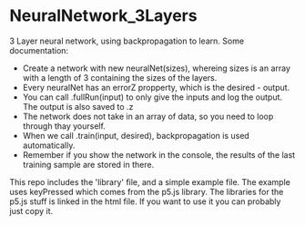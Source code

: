 # NeuralNetwork_3Layers
3 Layer neural network, using backpropagation to learn.
Some documentation:
- Create a network with new neuralNet(sizes), whereing sizes is an array with a length of 3 containing the sizes of the layers.
- Every neuralNet has an errorZ propperty, which is the desired - output. 
- You can call .fullRun(input) to only give the inputs and log the output. The output is also saved to .z
- The network does not take in an array of data, so you need to loop through thay yourself. 
- When we call .train(input, desired), backpropagation is used automatically. 
- Remember if you show the network in the console, the results of the last training sample are stored in there. 

This repo includes the 'library' file, and a simple example file. The example uses keyPressed which comes from the p5.js library. The libraries for the p5.js stuff is linked in the html file. If you want to use it you can probably just copy it. 
